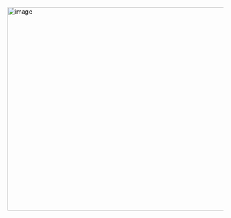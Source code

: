 <img width="682" height="474" alt="image" src="https://github.com/user-attachments/assets/9c0235fb-e514-4de2-b00f-4e3912ca40e4" />

